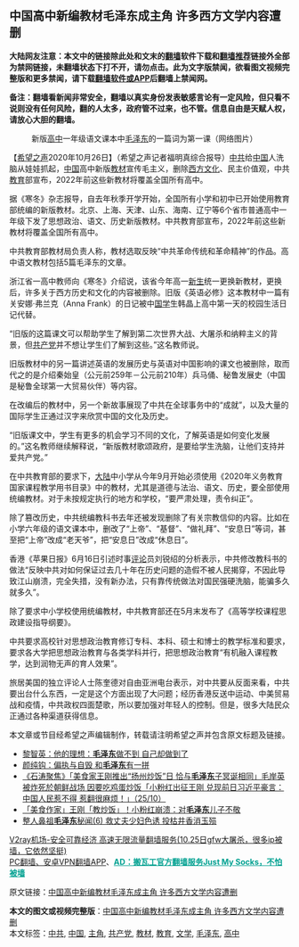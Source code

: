  <h2>中国高中新编教材毛泽东成主角 许多西方文学内容遭删</h2> <p class="notice"><b>大陆网友注意：本文中的链接除此处和文末的<a href="https://github.com/bannedbook/fanqiang" >翻墙</a>软件下载和<a href="https://github.com/killgcd/justmysocks/blob/master/README.md">翻墙推荐</a>链接外全部为禁网链接，未翻墙状态下打不开，请勿点击。此为文字版禁闻，欲看图文视频完整版和更多禁闻，请下载<a href="https://github.com/bannedbook/fanqiang">翻墙软件或APP</a>后翻墙上禁闻网。</p><p>备注：翻墙看新闻非常安全，翻墙以真实身份发表敏感言论有一定风险，但只看不说则没有任何风险，翻的人太多，政府管不过来，也不管。信息自由是天赋人权，请放心大胆的翻墙。</b></p>  <div class="entry"> <figure><figcaption> 新版<a href="https://www.bannedbook.org/bnews/tag/%E9%AB%98%E4%B8%AD/" class="st_tag internal_tag" rel="tag" title="标签 高中 下的日志">高中</a>一年级语文课本中<a href="https://www.bannedbook.org/bnews/tag/%e6%af%9b%e6%b3%bd%e4%b8%9c/" class="st_tag internal_tag" rel="tag" title="标签 毛泽东 下的日志">毛泽东</a>的一篇词为第一课（网络图片）</figcaption></figure> <p>【<span class='wp_keywordlink_affiliate'><a href="https://www.soundofhope.org" title="希望之声" target="_blank">希望之声</a></span>2020年10月26日】（希望之声记者福明真综合报导）<a href="https://www.bannedbook.org/bnews/tag/%e4%b8%ad%e5%85%b1/" class="st_tag internal_tag" rel="tag" title="标签 中共 下的日志">中共</a>给<span class='wp_keywordlink_affiliate'><a href="https://www.bannedbook.org/" title="中国" target="_blank">中国</a></span>人洗脑从娃娃抓起，<a href="https://www.bannedbook.org/bnews/tag/%E4%B8%AD%E5%9B%BD/" class="st_tag internal_tag" rel="tag" title="标签 中国 下的日志">中国</a>高中新版<a href="https://www.bannedbook.org/bnews/tag/%E6%95%99%E6%9D%90/" class="st_tag internal_tag" rel="tag" title="标签 教材 下的日志">教材</a>宣传毛主义，删除<span class='wp_keywordlink'><a href="https://www.bannedbook.org/forum3/topic47.html" title="西方传统文化汇编" target="_blank">西方文化</a></span>、民主价值观，中共<a href="https://www.bannedbook.org/bnews/tag/%e6%95%99%e8%82%b2/" class="st_tag internal_tag" rel="tag" title="标签 教育 下的日志">教育</a>部宣布，2022年前这些新教材将覆盖全国所有高中。</p> <p>据《寒冬》杂志报导，自去年秋季开学开始，全国所有小学和初中已开始使用教育部统编的新版教材。北京、上海、天津、山东、海南、辽宁等6个省市普通高中一年级下发了思想政治、语文、历史新版教材。中共教育部宣布，2022年前这些新教材将覆盖全国所有高中。</p> <p>中共教育部教材局负责人称，教材选取反映“中共革命传统和革命精神”的作品。高中语文教材包括5篇毛泽东的文章。</p> <p>浙江省一高中教师向《寒冬》介绍说，该省今年高一<span class='wp_keywordlink'><a href="https://www.bannedbook.org/forum2/topic1642.html" title="正见网《新生》" target="_blank">新生</a></span>统一更换新教材，更换后，许多关于西方历史和文化的内容被删除。旧版《英语必修》这本教材中一篇有关安娜·弗兰克（Anna Frank）的日记被中<span class='wp_keywordlink'><a href="https://www.bannedbook.org/forum24/" title="国学传统文化禁书" target="_blank">国学</a></span>生韩晶上高中第一天的校园生活日记代替。</p>  <p>“旧版的这篇课文可以帮助学生了解到第二次世界大战、大屠杀和纳粹主义的背景，但<a href="https://www.bannedbook.org/bnews/tag/%e5%85%b1%e4%ba%a7%e5%85%9a/" class="st_tag internal_tag" rel="tag" title="标签 共产党 下的日志">共产党</a>并不想让学生们了解到这些。”这名教师说。</p> <p>旧版教材中的另一篇讲述英语的发展历史与英语对中国影响的课文也被删除，取而代之的是介绍秦始皇（公元前259年－公元前210年）兵马俑、秘鲁发展史（中国是秘鲁全球第一大贸易伙伴）等内容。</p> <p>在改编后的教材中，另一个新故事展现了中共在全球事务中的“成就”，以及大量的国际学生正通过汉字来欣赏中国的文化及历史。</p> <p>“旧版课文中，学生有更多的机会学习不同的文化，了解英语是如何变化发展的。”这名教师继续解释说，“新版教材歌颂政府，是要给学生洗脑，让他们支持并爱共产党。”</p>  <p>在中共教育部的要求下，<span class='wp_keywordlink_affiliate'><a href="https://www.bannedbook.org/" title="大陆" target="_blank">大陆</a></span>中小学从今年9月开始必须使用《2020年义务教育国家课程教学用书目录》中的教材，尤其是道德与法治、语文、历史，要全部使用统编教材。对于未按规定执行的地方和学校，“要严肃处理，责令纠正”。</p> <p>除了篡改历史，中共统编教科书去年还被发现删除了有关宗教信仰的内容。比如在小学六年级的语文课本中，删改了“上帝”、“基督”、“做礼拜”、“安息日”等词，甚至把“上帝”改成“老天爷”，把“安息日”改成“休息日”。</p> <p>香港《苹果日报》6月16日引述时事<span class='wp_keywordlink_affiliate'><a href="https://www.bannedbook.org/bnews/comments/" title="新闻评论" target="_blank">评论</a></span>员刘锐绍的分析表示，中共修改教科书的做法“反映中共对如何保证过去几十年在历史问题的造假不被人民揭穿，不因此导致江山崩溃，完全失措，没有新办法，只有靠传统做法对国民强硬洗脑，能骗多久就多久”。</p> <p>除了要求中小学校使用统编教材，中共教育部还在5月末发布了《高等学校课程思政建设指导纲要》。</p>  <p>中共要求高校针对思想政治教育修订专科、本科、硕士和博士的教学标准和要求，要求各大学把思想政治教育与各类学科并行，把思想政治教育“有机融入课程教学，达到润物无声的育人效果”。</p> <p>旅居美国的独立评论人士陈奎德对自由亚洲电台表示，对中共要从反面来看，中共要出台什么东西，一定是这个方面出现了大问题；经历香港反送中运动、中美贸易战和疫情，中共政权四面楚歌，所以要加强对年轻人的控制。但是，很多大陆民众正通过各种渠道获得信息。</p> <p>本文章或节目经希望之声编辑制作，转载请注明希望之声并包含原文标题及链接。</p> <ul class='op-related-articles' title='相关阅读'> <li><a href='https://www.bannedbook.org/bnews/comments/20201026/1420300.html' target='_blank'>黎智英：他的理想：<b>毛泽东</b>做不到 自己却做到了</a></li> <li><a href='https://www.bannedbook.org/bnews/comments/20201026/1420299.html' target='_blank'>颜纯钩：偏执与自毁 和<b>毛泽东</b>有一拼</a></li> <li><a href='https://www.bannedbook.org/bnews/bannedvideo/20201026/1420221.html' target='_blank'>《石涛聚焦》「美食家王刚推出“扬州炒饭”日 恰与<b>毛泽东</b>子冥诞相同」毛岸英被炸死於朝鲜战场 因要吃鸡蛋炒饭「小粉红出征王刚 兑现前日习近平豪言：中国人民惹不得 惹翻很麻烦！」（25/10）</a></li> <li><a href='https://www.bannedbook.org/bnews/cnnews/20201025/1419938.html' target='_blank'>「美食作家」王刚「教炒饭」！小粉红崩溃：对<b>毛泽东</b>儿子不敬</a></li> <li><a href='https://www.bannedbook.org/bnews/bannedvideo/20201024/1419294.html' target='_blank'>整人鼻祖<b>毛泽东</b>秘闻(6) 救丈夫少妇色诱 投枯井香消玉殒</a></li> </ul> <p class="texttj"> <a href="https://www.bannedbook.org/forum23/topic22702.html" target="_blank">V2ray机场-安全可靠经济 高速无限流量翻墙服务(10.25日gfw大屠杀，很多ip被墙，它依然坚挺)</a><br/> <a href="https://github.com/bannedbook/fanqiang/wiki/%E7%A6%81%E9%97%BB%E7%BD%91%E5%AE%89%E5%8D%93%E7%BF%BB%E5%A2%99%E6%96%B0%E9%97%BBAPP" target="_blank">PC翻墙、安卓VPN翻墙APP</a>、<span onclick="window.open('https://github.com/killgcd/justmysocks/blob/master/README.md')" style="font-weight:bold;color:#00A191;cursor:pointer;text-decoration:underline;outline:none">AD：搬瓦工官方翻墙服务Just My Socks，不怕被墙</span></p><p>原文链接：<a class="src_link"  href="https://www.soundofhope.org/post/435967" target="_blank">中国高中新编教材毛泽东成主角 许多西方文学内容遭删</a></p> <a name='sharetosocial'></a>       <div><b>本文的图文或视频完整版</b>：<a href='https://www.bannedbook.org/bnews/comments/20201026/1420483.html'>中国高中新编教材毛泽东成主角 许多西方文学内容遭删</a></div>  </div><!--END ENTRY--> <div class="postfooter"> <div>本文标签：<a href="https://www.bannedbook.org/bnews/tag/%e4%b8%ad%e5%85%b1/" rel="tag">中共</a>, <a href="https://www.bannedbook.org/bnews/tag/%E4%B8%AD%E5%9B%BD/" rel="tag">中国</a>, <a href="https://www.bannedbook.org/bnews/tag/%E4%B8%BB%E8%A7%92/" rel="tag">主角</a>, <a href="https://www.bannedbook.org/bnews/tag/%e5%85%b1%e4%ba%a7%e5%85%9a/" rel="tag">共产党</a>, <a href="https://www.bannedbook.org/bnews/tag/%E6%95%99%E6%9D%90/" rel="tag">教材</a>, <a href="https://www.bannedbook.org/bnews/tag/%e6%95%99%e8%82%b2/" rel="tag">教育</a>, <a href="https://www.bannedbook.org/bnews/tag/%E6%96%87%E5%AD%A6/" rel="tag">文学</a>, <a href="https://www.bannedbook.org/bnews/tag/%e6%af%9b%e6%b3%bd%e4%b8%9c/" rel="tag">毛泽东</a>, <a href="https://www.bannedbook.org/bnews/tag/%E9%AB%98%E4%B8%AD/" rel="tag">高中</a></div>  </div><!--END POSTFOOTER--> 